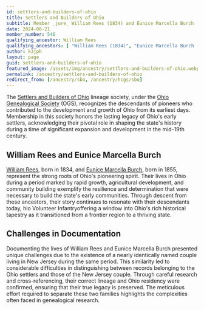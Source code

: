 ```yaml
---
id: settlers-and-builders-of-ohio
title: Settlers and Builders of Ohio
subtitle: Member _jure_ William Rees (1834) and Eunice Marcella Burch (1855); member no. 546
date: 2024-08-21
member_number: 546
qualifying_ancestor: William Rees
qualifying_ancestors: [ "William Rees (1834)", "Eunice Marcella Burch (1855)" ]
author: k3jph
layout: page
guid: settlers-and-builders-of-ohio
featured_image: /assets/img/ancestry/settlers-and-builders-of-ohio.webp
permalink: /ancestry/settlers-and-builders-of-ohio
redirect_from: [/ancestry/sbo, /ancestry/hcgs/sbo]
---
```


The [Settlers and Builders of Ohio](https://www.ogs.org/about/lineage/sbo/)
lineage society, under the [Ohio Genealogical Society](https://www.ogs.org/)
(OGS), recognizes the descendants of pioneers who contributed to the development
and growth of Ohio from its earliest days.  Membership in this society honors
the lasting legacy of Ohio's early settlers, acknowledging their pivotal role in
shaping the state's history during a time of significant expansion and
development in the mid-19th century.

## William Rees and Eunice Marcella Burch

[William Rees](https://www.wikitree.com/wiki/Rees-4587), born in 1834, and
[Eunice Marcella Burch](https://www.wikitree.com/wiki/Burch-6263), born in 1855,
represent the strong roots of Ohio's pioneering spirit. Their lives in Ohio
during a period marked by rapid growth, agricultural development, and community
building exemplify the resilience and determination that were necessary to build
the state's early communities. Through descent from these ancestors, their story
continues to resonate with their descendants today, hio Volunteer Infantryoffering a window into
Ohio's rich historical tapestry as it transitioned from a frontier region to a
thriving state.

## Challenges in Documentation

Documenting the lives of William Rees and Eunice Marcella Burch presented unique
challenges due to the existence of a nearly identically named couple living in
New Jersey during the same period. This similarity led to considerable
difficulties in distinguishing between records belonging to the Ohio settlers
and those of the New Jersey couple. Through careful research and
cross-referencing, their correct lineage and Ohio residency were confirmed,
ensuring that their true legacy is preserved. The meticulous effort required to
separate these two families highlights the complexities often faced in
genealogical research.
